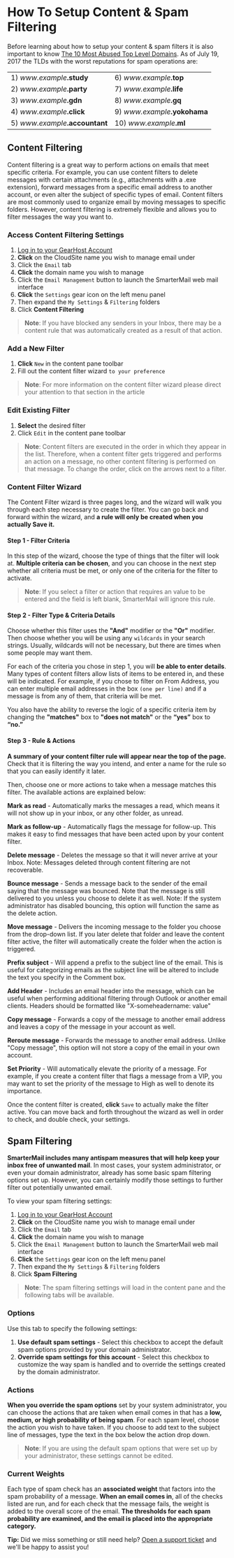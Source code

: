 <h1>How To Setup Content &amp; Spam Filtering</h1>
<p>Before learning about how to setup your content &amp; spam filters it is also important to know <a href="https://www.spamhaus.org/statistics/tlds/">The 10 Most Abused Top Level Domains</a>. As of July 19, 2017 the TLDs with the worst reputations for spam operations are:</p>
<table style="width: 100%;">
<tbody>
<tr>
<td>1) <em>www.example</em><strong>.study</strong></td>
<td>6) <em>www.example</em><strong>.top</strong></td>
</tr>
<td>2) <em>www.example</em><strong>.party</strong></td>
<td>7) <em>www.example</em><strong>.life</strong></td>
</tr>
<tr>
<td>3) <em>www.example</em><strong>.gdn</strong></td>
<td>8) <em>www.example</em><strong>.gq</strong></td>
</tr>
<tr>
<td>4) <em>www.example</em><strong>.click</strong></td>
<td>9) <em>www.example</em><strong>.yokohama</strong></td>
</tr>
<tr>
<td>5) <em>www.example</em><strong>.accountant</strong></td>
<td>10) <em>www.example</em><strong>.ml</strong></td>
</tr>
</tbody>
</table>

<h2>Content Filtering</h2>
<p>Content filtering is a great way to perform actions on emails that meet specific criteria. For example, you can use content filters to delete messages with certain attachments (e.g., attachments with a .exe extension), forward messages from a specific email address to another account, or even alter the subject of specific types of email. Content filters are most commonly used to organize email by moving messages to specific folders. However, content filtering is extremely flexible and allows you to filter messages the way you want to.</p>
<h3>Access Content Filtering Settings</h3>
<ol>
<li><a href="https://my.gearhost.com/account/login">Log in to your GearHost Account</a></li>
<li><strong>Click</strong> on the CloudSite name you wish to manage email under</li>
<li>Click the <code>Email</code> tab</li>
<li><strong>Click</strong> the domain name you wish to manage</li>
<li>Click the <code>Email Management</code> button to launch the SmarterMail web mail interface</li>
<li><strong>Click</strong> the <code>Settings</code> gear icon on the left menu panel</li>
<li>Then expand the <code>My Settings</code> &amp; <code>Filtering</code> folders</li>
<li>Click <strong>Content Filtering</strong></li>
</ol>
<blockquote>
<p><strong>Note</strong>: If you have blocked any senders in your Inbox, there may be a content rule that was automatically created as a result of that action.</p>
</blockquote>
<h3>Add a New Filter</h3>
<ol>
<li><strong>Click</strong> <code>New</code> in the content pane toolbar</li>
<li>Fill out the content filter wizard <code>to your preference</code></li>
</ol>
<blockquote>
<p><strong>Note</strong>: For more information on the content filter wizard please direct your attention to that section in the article</p>
</blockquote>
<h3>Edit Existing Filter</h3>
<ol>
<li><strong>Select</strong> the desired filter</li>
<li>Click <code>Edit</code> in the content pane toolbar</li>
</ol>
<blockquote>
<p><strong>Note</strong>: Content filters are executed in the order in which they appear in the list. Therefore, when a content filter gets triggered and performs an action on a message, no other content filtering is performed on that message. To change the order, click on the arrows next to a filter.</p>
</blockquote>
<h3>Content Filter Wizard</h3>
<p>The Content Filter wizard is three pages long, and the wizard will walk you through each step necessary to create the filter. You can go back and forward within the wizard, and <strong>a rule will only be created when you actually Save it.</strong></p>
<h4>Step 1 - Filter Criteria</h4>
<p>In this step of the wizard, choose the type of things that the filter will look at. <strong>Multiple criteria can be chosen</strong>, and you can choose in the next step whether all criteria must be met, or only one of the criteria for the filter to activate.</p>
<blockquote>
<p><strong>Note</strong>: If you select a filter or action that requires an value to be entered and the field is left blank, SmarterMail will ignore this rule.</p>
</blockquote>
<h4>Step 2 - Filter Type &amp; Criteria Details</h4>
<p>Choose whether this filter uses the <strong>&quot;And&quot;</strong> modifier or the <strong>&quot;Or&quot;</strong> modifier. Then choose whether you will be using any <code>wildcards</code> in your search strings. Usually, wildcards will not be necessary, but there are times when some people may want them.</p>
<p>For each of the criteria you chose in step 1, you will <strong>be able to enter details</strong>. Many types of content filters allow lists of items to be entered in, and these will be indicated. For example, if you chose to filter on From Address, you can enter multiple email addresses in the box <code>(one per line)</code> and if a message is from any of them, that criteria will be met.</p>
<p>You also have the ability to reverse the logic of a specific criteria item by changing the <strong>&quot;matches&quot;</strong> box to <strong>&quot;does not match&quot;</strong> or the <strong>“yes”</strong> box to <strong>“no.”</strong></p>
<h4>Step 3 - Rule &amp; Actions</h4>
<p><strong>A summary of your content filter rule will appear near the top of the page.</strong> Check that it is filtering the way you intend, and enter a name for the rule so that you can easily identify it later.</p>
<p>Then, choose one or more actions to take when a message matches this filter. The available actions are explained below:</p>
<p><strong>Mark as read</strong> - Automatically marks the messages a read, which means it will not show up in your inbox, or any other folder, as unread.</p>
<p><strong>Mark as follow-up</strong> - Automatically flags the message for follow-up. This makes it easy to find messages that have been acted upon by your content filter.</p>
<p><strong>Delete message</strong> - Deletes the message so that it will never arrive at your Inbox. Note: Messages deleted through content filtering are not recoverable.</p>
<p><strong>Bounce message</strong> - Sends a message back to the sender of the email saying that the message was bounced. Note that the message is still delivered to you unless you choose to delete it as well. Note: If the system administrator has disabled bouncing, this option will function the same as the delete action.</p>
<p><strong>Move message</strong> - Delivers the incoming message to the folder you choose from the drop-down list. If you later delete that folder and leave the content filter active, the filter will automatically create the folder when the action is triggered.</p>
<p><strong>Prefix subject</strong> - Will append a prefix to the subject line of the email. This is useful for categorizing emails as the subject line will be altered to include the text you specify in the Comment box.</p>
<p><strong>Add Header</strong> - Includes an email header into the message, which can be useful when performing additional filtering through Outlook or another email clients. Headers should be formatted like &quot;X-someheadername: value&quot;</p>
<p><strong>Copy message</strong> - Forwards a copy of the message to another email address and leaves a copy of the message in your account as well.</p>
<p><strong>Reroute message</strong> - Forwards the message to another email address. Unlike &quot;Copy message&quot;, this option will not store a copy of the email in your own account.</p>
<p><strong>Set Priority</strong> - Will automatically elevate the priority of a message. For example, if you create a content filter that flags a message from a VIP, you may want to set the priority of the message to High as well to denote its importance.</p>
<p>Once the content filter is created, <strong>click</strong> <code>Save</code> to actually make the filter active. You can move back and forth throughout the wizard as well in order to check, and double check, your settings.</p>
<h2>Spam Filtering</h2>
<p><strong>SmarterMail includes many antispam measures that will help keep your inbox free of unwanted mail</strong>. In most cases, your system administrator, or even your domain administrator, already has some basic spam filtering options set up. However, you can certainly modify those settings to further filter out potentially unwanted email.</p>
<p>To view your spam filtering settings:</p>
<ol>
<li><a href="https://my.gearhost.com/account/login">Log in to your GearHost Account</a></li>
<li><strong>Click</strong> on the CloudSite name you wish to manage email under</li>
<li>Click the <code>Email</code> tab</li>
<li><strong>Click</strong> the domain name you wish to manage</li>
<li>Click the <code>Email Management</code> button to launch the SmarterMail web mail interface</li>
<li><strong>Click</strong> the <code>Settings</code> gear icon on the left menu panel</li>
<li>Then expand the <code>My Settings</code> &amp; <code>Filtering</code> folders</li>
<li>Click <strong>Spam Filtering</strong></li>
</ol>
<blockquote>
<p><strong>Note</strong>: The spam filtering settings will load in the content pane and the following tabs will be available.</p>
</blockquote>
<h3>Options</h3>
<p>Use this tab to specify the following settings:</p>
<ol>
<li><strong>Use default spam settings</strong> - Select this checkbox to accept the default spam options provided by your domain administrator.</li>
<li><strong>Override spam settings for this account</strong> - Select this checkbox to customize the way spam is handled and to override the settings created by the domain administrator.</li>
</ol>
<h3>Actions</h3>
<p><strong>When you override the spam options</strong> set by your system administrator, you can choose the actions that are taken when email comes in that has a <strong>low, medium, or high probability of being spam</strong>. For each spam level, choose the action you wish to have taken. If you choose to add text to the subject line of messages, type the text in the box below the action drop down.</p>
<blockquote>
<p><strong>Note</strong>: If you are using the default spam options that were set up by your administrator, these settings cannot be edited.</p>
</blockquote>
<h3>Current Weights</h3>
<p>Each type of spam check has an <strong>associated weight</strong> that factors into the spam probability of a message. <strong>When an email comes in</strong>, all of the checks listed are run, and for each check that the message fails, the weight is added to the overall score of the email. <strong>The thresholds for each spam probability are examined, and the email is placed into the appropriate category.</strong></p>
<p><strong>Tip:</strong> Did we miss something or still need help? <a href="https://www.gearhost.com/documentation/how-to-open-a-support-ticket">Open a support ticket</a> and we'll be happy to assist you!</p>

